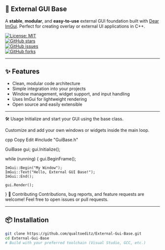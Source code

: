 ## 🚀 External GUI Base

A **stable**, **modular**, and **easy-to-use** external GUI foundation built with [Dear ImGui](https://github.com/ocornut/imgui). Perfect for creating overlay or external UI applications in C++.

[![License: MIT](https://img.shields.io/github/license/qualtoeditz/External-Gui-Base)](https://github.com/qualtoeditz/External-Gui-Base/blob/main/LICENSE)  
[![GitHub stars](https://img.shields.io/github/stars/qualtoeditz/External-Gui-Base?style=social)](https://github.com/qualtoeditz/External-Gui-Base/stargazers)  
[![GitHub issues](https://img.shields.io/github/issues/qualtoeditz/External-Gui-Base)](https://github.com/qualtoeditz/External-Gui-Base/issues)  
[![GitHub forks](https://img.shields.io/github/forks/qualtoeditz/External-Gui-Base?style=social)](https://github.com/qualtoeditz/External-Gui-Base/network/members)  

---

## ✨ Features

- Clean, modular code architecture  
- Simple integration into your projects  
- Window management, widget support, and input handling  
- Uses ImGui for lightweight rendering  
- Open source and easily extensible  

---

🛠 Usage
Initialize and start your GUI using the base class.

Customize and add your own windows or widgets inside the main loop.

cpp
Copy
Edit
#include "GuiBase.h"

GuiBase gui;
gui.Initialize();

while (running) {
    gui.BeginFrame();

    ImGui::Begin("My Window");
    ImGui::Text("Hello, External GUI Base!");
    ImGui::End();

    gui.Render();
}
🤝 Contributing
Contributions, bug reports, and feature requests are welcome! Feel free to open issues or pull requests.

---

## 📦 Installation

```bash
git clone https://github.com/qualtoeditz/External-Gui-Base.git
cd External-Gui-Base
# Build with your preferred toolchain (Visual Studio, GCC, etc.)
